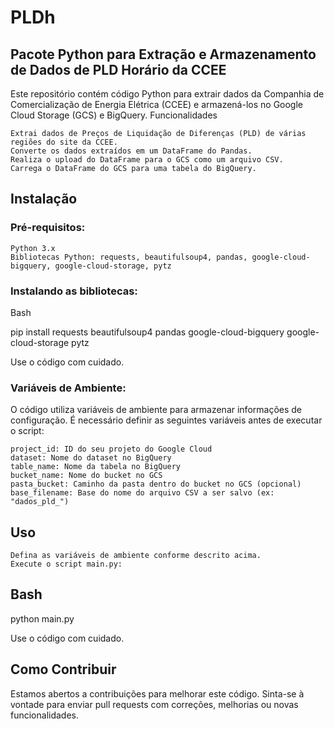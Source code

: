 # PLDh

## Pacote Python para Extração e Armazenamento de Dados de PLD Horário da CCEE

Este repositório contém código Python para extrair dados da Companhia de Comercialização de Energia Elétrica (CCEE) e armazená-los no Google Cloud Storage (GCS) e BigQuery.
Funcionalidades

    Extrai dados de Preços de Liquidação de Diferenças (PLD) de várias regiões do site da CCEE.
    Converte os dados extraídos em um DataFrame do Pandas.
    Realiza o upload do DataFrame para o GCS como um arquivo CSV.
    Carrega o DataFrame do GCS para uma tabela do BigQuery.

## Instalação

### Pré-requisitos:

    Python 3.x
    Bibliotecas Python: requests, beautifulsoup4, pandas, google-cloud-bigquery, google-cloud-storage, pytz

### Instalando as bibliotecas:
Bash

pip install requests beautifulsoup4 pandas google-cloud-bigquery google-cloud-storage pytz

Use o código com cuidado.

### Variáveis de Ambiente:

O código utiliza variáveis de ambiente para armazenar informações de configuração. É necessário definir as seguintes variáveis antes de executar o script:

    project_id: ID do seu projeto do Google Cloud
    dataset: Nome do dataset no BigQuery
    table_name: Nome da tabela no BigQuery
    bucket_name: Nome do bucket no GCS
    pasta_bucket: Caminho da pasta dentro do bucket no GCS (opcional)
    base_filename: Base do nome do arquivo CSV a ser salvo (ex: "dados_pld_")

## Uso

    Defina as variáveis de ambiente conforme descrito acima.
    Execute o script main.py:

## Bash

python main.py

Use o código com cuidado.

## Como Contribuir

Estamos abertos a contribuições para melhorar este código. Sinta-se à vontade para enviar pull requests com correções, melhorias ou novas funcionalidades.